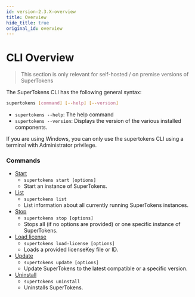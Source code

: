 ```yaml
---
id: version-2.3.X-overview
title: Overview
hide_title: true
original_id: overview
---
```


# CLI Overview

> This section is only relevant for self-hosted / on premise versions of SuperTokens

The SuperTokens CLI has the following general syntax:

```bash
supertokens [command] [--help] [--version]
```

- ```supertokens --help```: The help command
- ```supertokens --version```: Displays the version of the various installed components.

<div class="specialNote" style="margin-bottom: 20px">
If you are using Windows, you can only use the supertokens CLI using a terminal with Administrator privilege. 
</div>

### Commands
- [Start](./start)
    - ```supertokens start [options]```
    - Start an instance of SuperTokens.
- [List](./list)
    - ```supertokens list```
    - List information about all currently running SuperTokens instances.
- [Stop](./stop)
    - ```supertokens stop [options]```
    - Stops all (if no options are provided) or one specific instance of SuperTokens.
- [Load license](./load-license)
    - ```supertokens load-license [options]```
    - Loads a provided licenseKey file or ID.
- [Update](./update)
    - ```supertokens update [options]```
    - Update SuperTokens to the latest compatible or a specific version.
- [Uninstall](./uninstall)
    - ```supertokens uninstall```
    - Uninstalls SuperTokens.